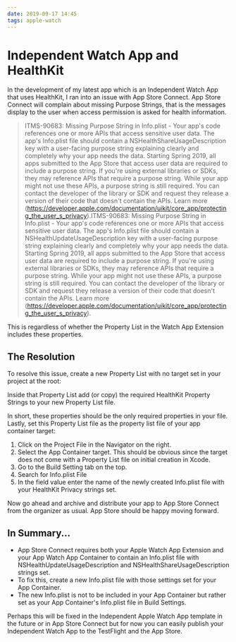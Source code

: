 ```yaml
---
date: 2019-09-17 14:45
tags: apple-watch
---
```

# Independent Watch App and HealthKit


In the development of my latest app which is an Independent Watch App that uses HealthKit, I ran into an issue with App Store Connect.  App Store Connect will complain about missing Purpose Strings, that is the messages display to the user when access permission is asked for health information.


> ITMS-90683: Missing Purpose String in Info.plist - Your app's code references one or more APIs that access sensitive user data. The app's Info.plist file should contain a NSHealthShareUsageDescription key with a user-facing purpose string explaining clearly and completely why your app needs the data. Starting Spring 2019, all apps submitted to the App Store that access user data are required to include a purpose string. If you're using external libraries or SDKs, they may reference APIs that require a purpose string. While your app might not use these APIs, a purpose string is still required. You can contact the developer of the library or SDK and request they release a version of their code that doesn't contain the APIs. Learn more (https://developer.apple.com/documentation/uikit/core_app/protecting_the_user_s_privacy).ITMS-90683: Missing Purpose String in Info.plist - Your app's code references one or more APIs that access sensitive user data. The app's Info.plist file should contain a NSHealthUpdateUsageDescription key with a user-facing purpose string explaining clearly and completely why your app needs the data. Starting Spring 2019, all apps submitted to the App Store that access user data are required to include a purpose string. If you're using external libraries or SDKs, they may reference APIs that require a purpose string. While your app might not use these APIs, a purpose string is still required. You can contact the developer of the library or SDK and request they release a version of their code that doesn't contain the APIs. Learn more (https://developer.apple.com/documentation/uikit/core_app/protecting_the_user_s_privacy).


This is regardless of whether the Property List in the Watch App Extension includes these properties. 


## The Resolution


To resolve this issue, create a new Property List with no target set in your project at the root:



Inside that Property List add (or copy) the required HealthKit Property Strings to your new Property List file.



In short, these properties should be the only required properties in your file. Lastly, set this Property List  file as the property list file of your app container target:


1.  Click on the Project File in the Navigator on the right.
1.  Select the App Container target. This should be obvious since the target does not come with a Property List file on initial creation in Xcode. 
1.  Go to the Build Setting tab on the top.
1.  Search for Info.plist File
1.  In the field value enter the name of the newly created Info.plist file with your HealthKit Privacy strings set.


Now go ahead and archive and distribute your app to App Store Connect from the organizer as usual. App Store should be happy moving forward.


## In Summary...

-   App Store Connect requires both your Apple Watch App Extension and your App Watch App Container to contain an Info.plist file with NSHealthUpdateUsageDescription and NSHealthShareUsageDescription strings set.
-   To fix this, create a new Info.plist file with those settings set for your App Container. 
-   The new Info.plist is not to be included in your App Container but rather set as your App Container's Info.plist file in Build Settings.


Perhaps this will be fixed in the Independent Apple Watch App template in the future or in App Store Connect but for now you can easily publish your Independent Watch App to the TestFlight and the App Store.